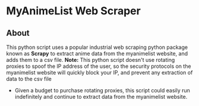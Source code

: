 # MyAnimeList Web Scraper
## About
This python script uses a popular industrial web scraping python package known as **Scrapy** to extract anime data from the myanimelist website, and adds them to a csv file.
**Note:** This python script doesn't use rotating proxies to spoof the IP address of the user, so the security protocols on the myanimelist website will quickly block your IP, and prevent any extraction of data to the csv file
- Given a budget to purchase rotating proxies, this script could easily run indefinitely and continue to extract data from the myanimelist website.
